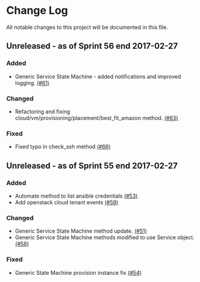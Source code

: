 # Change Log

All notable changes to this project will be documented in this file.

## Unreleased - as of Sprint 56 end 2017-02-27

### Added
- Generic Service State Machine - added notifications and improved logging. [(#61)](https://github.com/ManageIQ/manageiq-content/pull/61)

### Changed
- Refactoring and fixing cloud/vm/provisioning/placement/best_fit_amazon method. [(#63)](https://github.com/ManageIQ/manageiq-content/pull/63)

### Fixed
- Fixed typo in check_ssh method [(#66)](https://github.com/ManageIQ/manageiq-content/pull/66)

## Unreleased - as of Sprint 55 end 2017-02-27

### Added
- Automate method to list ansible credentials [(#53)](https://github.com/ManageIQ/manageiq-content/pull/53)
- Add openstack cloud tenant events [(#59)](https://github.com/ManageIQ/manageiq-content/pull/59)


### Changed
- Generic Service State Machine method update. [(#51)](https://github.com/ManageIQ/manageiq-content/pull/51)
- Generic Service State Machine methods modified to use Service object. [(#58)](https://github.com/ManageIQ/manageiq-content/pull/58)


### Fixed

- Generic State Machine provision instance fix [(#54)](https://github.com/ManageIQ/manageiq-content/pull/54)
